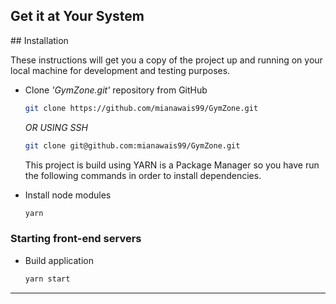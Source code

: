 
<h2 >Get it at Your System</h2>
## Installation

These instructions will get you a copy of the project up and running on your local machine for development and testing purposes.

* Clone _'GymZone.git'_ repository from GitHub

  ```bash
  git clone https://github.com/mianawais99/GymZone.git
  ```
    _OR USING SSH_

  ```bash
  git clone git@github.com:mianawais99/GymZone.git
  ```
  This project is build using YARN is a Package Manager so you have run the following commands in order to install dependencies.
* Install node modules

   ```bash
   yarn
   ```
### Starting front-end servers

* Build application

  ```bash
  yarn start
  ```
---
